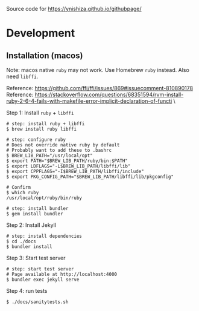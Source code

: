 Source code for https://ynishiza.github.io/githubpage/

# Development

## Installation (macos)

Note: macos native `ruby` may not work.
Use Homebrew `ruby` instead.
Also need `libffi`.

Reference: https://github.com/ffi/ffi/issues/869#issuecomment-810890178 \
Reference: https://stackoverflow.com/questions/68351594/rvm-install-ruby-2-6-4-fails-with-makefile-error-implicit-declaration-of-functi \

Step 1: Install `ruby` + `libffi`
```
# step: install ruby + libffi
$ brew install ruby libffi

# step: configure ruby
# Does not override native ruby by default
# Probably want to add these to .bashrc
$ BREW_LIB_PATH="/usr/local/opt"
$ export PATH="$BREW_LIB_PATH/ruby/bin:$PATH"
$ export LDFLAGS="-L$BREW_LIB_PATH/libffi/lib"
$ export CPPFLAGS="-I$BREW_LIB_PATH/libffi/include"
$ export PKG_CONFIG_PATH="$BREW_LIB_PATH/libffi/lib/pkgconfig"

# Confirm
$ which ruby
/usr/local/opt/ruby/bin/ruby

# step: install bundler
$ gem install bundler
```

Step 2: Install Jekyll

```
# step: install dependencies
$ cd ./docs
$ bundler install
```

Step 3: Start test server
```
# step: start test server
# Page available at http://localhost:4000
$ bundler exec jekyll serve
```

Step 4: run tests
```
$ ./docs/sanitytests.sh
```

